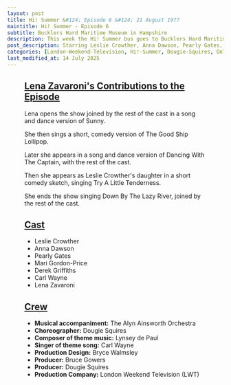 ```yaml
---
layout: post
title: Hi! Summer &#124; Episode 6 &#124; 21 August 1977
maintitle: Hi! Summer - Episode 6
subtitle: Bucklers Hard Maritime Museum in Hampshire
description: This week the Hi! Summer bus goes to Bucklers Hard Maritime Museum in Hampshire with Leslie Crowther, Anna Dawson, Pearly Gates, Mari Gordon-Price, Derek Griffiths, Derek Griffiths, Lena Zavaroni.
post_description: Starring Leslie Crowther, Anna Dawson, Pearly Gates, Mari Gordon-Price, Derek Griffiths, Derek Griffiths, Lena Zavaroni.
categories: [London-Weekend-Television, Hi!-Summer, Dougie-Squires, OnThisDay21August, Year-1977]
last_modified_at: 14 July 2025
---
```


<figure class="fig3">
<div class="CardLayout">
<div class="CardItem">
<h2 id="infobox1" class="infobox"><a href="#infobox1">Lena Zavaroni's Contributions to the Episode</a></h2>
<div class="CardItem split">
<p>Lena opens the show joined by the rest of the cast in a song and dance version of Sunny.</p>
<p>She then sings a short, comedy version of The Good Ship Lollipop.</p>
<p>Later she appears in a song and dance version of Dancing With The Captain, with the rest of the cast.</p>
<p>Then she appears as Leslie Crowther's daughter in a short comedy sketch, singing Try A Little Tenderness.</p>
<p>She ends the show singing Down By The Lazy River, joined by the rest of the cast.</p>
</div></div></div>
</figure>

<figure class="fig3">
<div class="CardLayout">
<div class="CardItem">
<h2 id="infobox2" class="infobox"><a href="#infobox2">Cast</a></h2>
<div class="CardItem split">
<ul>
<li>Leslie Crowther</li>
<li>Anna Dawson</li>
<li>Pearly Gates</li>
<li>Mari Gordon-Price</li>
<li>Derek Griffiths</li>
<li>Carl Wayne</li>
<li>Lena Zavaroni</li>
</ul>
</div></div></div>
</figure>

<figure class="fig3">
<div class="CardLayout">
<div class="CardItem">
<h2 id="infobox3" class="infobox"><a href="#infobox3">Crew</a></h2>
<div class="CardItem split">
<ul>
<li><strong>Musical accompaniment:</strong> The Alyn Ainsworth Orchestra</li>
<li><strong>Choreographer:</strong> Dougie Squires</li>
<li><strong>Composer of theme music:</strong> Lynsey de Paul</li>
<li><strong>Singer of theme song:</strong> Carl Wayne</li>
<li><strong>Production Design:</strong> Bryce Walmsley</li>
<li><strong>Producer:</strong> Bruce Gowers</li>
<li><strong>Producer:</strong> Dougie Squires</li>
<li><strong>Production Company:</strong> London Weekend Television (LWT)</li>
</ul>
</div></div></div>
</figure>
